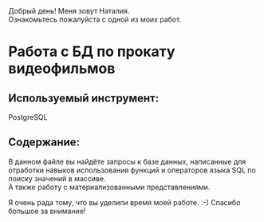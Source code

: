 <!DOCTYPE html>
<body>
                <span class="content__description">Добрый день! Меня зовут Наталия. <br/> Ознакомьтесь пожалуйста с одной из моих работ.</span>
                </nav>
            </div>
        </div>
        <div class="content__main">
            <h1 class="content__about-header">Работа с БД по прокату видеофильмов</h1>
            <div class="content__main-item">
                <div class="main-item__description">
                   <h2 class="content__subheader">Используемый инструмент:</h2>
                    <p>PostgreSQL</p>
                </div>
              <h2 class="content__subheader">Содержание:</h2>
                    <p>В данном файле вы найдёте запросы к базе данных, написанные для отработки навыков использования функций и операторов языка SQL по поиску значений в массиве.
              <br/>А также работу с материализованными представлениями. </p>
            </div>
            <div class="content__main-item">
                <div class="main-item__description">
                    <p>Я очень рада тому, что вы уделили время моей работе. :-) Спасибо большое за внимание!</p>
                </div>
</body>
</html>
